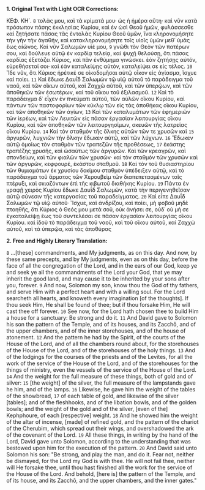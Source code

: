 **1. Original Text with Light OCR Corrections:**

ΚΕΦ. ΚΗ´.
`8` τολὰς μου, καὶ τὰ κρίματά μου· ὡς ἡ ἡμέρα αὕτη· καὶ νῦν κατὰ πρόσωπον πάσης ἐκκλησίας Κυρίου, καὶ ἐν ὠσὶ Θεοῦ ἡμῶν, φυλάσσεσθε καὶ ζητήσατε πάσας τὰς ἐντολὰς Κυρίου Θεοῦ ὑμῶν, ἵνα κληρονομήσητε τὴν γῆν τὴν ἀγαθήν, καὶ κατακληρονομήσητε τοῖς υἱοῖς ὑμῶν μεθ᾽ ὑμᾶς ἕως αἰῶνος. Καὶ νῦν Σαλωμὼν υἱέ μου,
`9` γνῶθι τὸν Θεὸν τῶν πατέρων σου, καὶ δούλευε αὐτῷ ἐν καρδίᾳ τελείᾳ, καὶ ψυχῇ θελούσῃ, ὅτι πάσας καρδίας ἐξετάζει Κύριος, καὶ πᾶν ἐνθύμημα γινώσκει. ἐὰν ζητήσῃς αὐτόν, εὑρεθήσεταί σοι· καὶ ἐὰν καταλείψῃς αὐτόν, καταλείψει σε εἰς τέλος.
`10` Ἴδε νῦν, ὅτι Κύριος ἡρέτικέ σε οἰκοδομῆσαι αὐτῷ οἶκον εἰς ἁγίασμα, ἴσχυε καὶ ποίει.
`11` Καὶ ἔδωκε Δαυΐδ Σαλωμὼν τῷ υἱῷ αὐτοῦ τὸ παράδειγμα τοῦ ναοῦ, καὶ τῶν οἴκων αὐτοῦ, καὶ Ζαχχὼ αὐτοῦ, καὶ τῶν ὑπερῴων, καὶ τῶν ἀποθηκῶν τῶν ἐσωτέρων, καὶ τοῦ οἴκου τοῦ ἐξιλασμοῦ.
`12` Καὶ τὸ παράδειγμα δ᾽ εἶχεν ἐν πνεύματι αὐτοῦ, τῶν αὐλῶν οἴκου Κυρίου, καὶ πάντων τῶν παστοφορίων τῶν κύκλῳ τῶν εἰς τὰς ἀποθήκας οἴκου Κυρίου, καὶ τῶν ἀποθηκῶν τῶν ἀγίων,
`13` Καὶ τῶν καταλυμάτων τῶν ἐφημεριῶν τῶν ἱερέων, καὶ τῶν Λευιτῶν εἰς πᾶσαν ἐργασίαν λειτουργίας οἴκου Κυρίου, καὶ τῶν ἀποθηκῶν τῶν λειτουργησίμων, σκευῶν τῆς λατρείας οἴκου Κυρίου.
`14` Καὶ τὸν σταθμὸν τῆς ὅλκης αὐτῶν τῶν τε χρυσῶν καὶ
`15` ἀργυρῶν, λυχνιῶν τὴν ὅλκην ἔδωκεν αὐτῷ, καὶ τῶν λύχνων.
`16` Ἔδωκεν αὐτῷ ὁμοίως τὸν σταθμὸν τῶν τραπεζῶν τῆς προθέσεως,
`17` ἑκάστης τραπέζης χρυσῆς, καὶ ὡσαύτως τῶν ἀργυρῶν. Καὶ τῶν κρεαγρῶν, καὶ σπονδείων, καὶ τῶν φιαλῶν τῶν χρυσῶν· καὶ τὸν σταθμὸν τῶν χρυσῶν καὶ τῶν ἀργυρῶν, κεφφουρέ, ἑκάστου σταθμοῦ.
`18` Καὶ τὸν τοῦ θυσιαστηρίου τῶν θυμιαμάτων ἐκ χρυσίου δοκίμου σταθμὸν ὑπέδειξεν αὐτῷ, καὶ τὸ παράδειγμα τοῦ ἅρματος τῶν Χερουβεὶμ τῶν διαπεπετασμένων ταῖς πτέρυξι, καὶ σκιαζόντων ἐπὶ τῆς κιβωτοῦ διαθήκης Κυρίου.
`19` Πάντα ἐν γραφῇ χειρὸς Κυρίου ἔδωκε Δαυΐδ Σαλωμών, κατὰ τὴν περιγενηθεῖσαν αὐτῷ σύνεσιν τῆς κατεργασίας τοῦ παραδείγματος.
`20` Καὶ εἶπε Δαυΐδ Σαλωμὼν τῷ υἱῷ αὐτοῦ· Ἴσχυε, καὶ ἀνδρίζου, καὶ ποίει, μὴ φοβοῦ μηδὲ πτοηθῆς, ὅτι Κύριος ὁ Θεός μου μετὰ σοῦ, οὐκ ἀνήσει σε, οὐδ᾽ οὐ μή σε ἐγκαταλείψῃ ἕως τοῦ συντελέσαι σε πᾶσαν ἐργασίαν λειτουργίας οἴκου Κυρίου. καὶ ἰδοὺ τὸ παράδειγμα τοῦ ναοῦ, καὶ τοῦ οἴκου αὐτοῦ, καὶ Ζαχχὼ αὐτοῦ, καὶ τὰ ὑπερῷα, καὶ τὰς ἀποθύρας

**2. Free and Highly Literary Translation:**

`8` ...[these] commandments, and My judgments, as on this day.
    And now, by these same precepts,
    and by My judgments, even as on this day,
    before the face of all the congregation of the Lord,
    and in the ears of our God,
    keep ye and seek ye all the commandments of the Lord your God,
    that ye may inherit the good land,
    and may cause it to be inherited by your sons after you, forever.
`9` And now, Solomon my son,
    know thou the God of thy fathers,
    and serve Him with a perfect heart and with a willing soul.
    For the Lord searcheth all hearts,
    and knoweth every imagination [of the thoughts].
    If thou seek Him, He shall be found of thee;
    but if thou forsake Him, He will cast thee off forever.
`10` See now, for the Lord hath chosen thee
    to build Him a house for a sanctuary:
    Be strong and do it.
`11` And David gave to Solomon his son the pattern of the Temple,
    and of its houses, and its Zacchō,
    and of the upper chambers,
    and of the inner storehouses,
    and of the house of atonement.
`12` And the pattern he had by the Spirit,
    of the courts of the House of the Lord,
    and of all the chambers round about,
    for the storehouses of the House of the Lord,
    and of the storehouses of the holy things.
`13` And of the lodgings for the courses of the priests and of the Levites,
    for all the work of the service of the House of the Lord,
    and of the storehouses for the things of ministry,
    even the vessels of the service of the House of the Lord.
`14` And the weight for the full measure of these things,
    both of gold and of silver:
`15` [the weight] of the silver,
    the full measure of the lampstands gave he him,
    and of the lamps.
`16` Likewise, he gave him the weight of the tables of the showbread,
`17` of each table of gold, and likewise of the silver [tables];
    and of the fleshhooks, and of the libation bowls,
    and of the golden bowls;
    and the weight of the gold and of the silver,
    [even of the] Kephphoure, of each [respective] weight.
`18` And he showed him the weight of the altar of incense,
    [made] of refined gold,
    and the pattern of the chariot of the Cherubim,
    which spread out their wings,
    and overshadowed the ark of the covenant of the Lord.
`19` All these things, in writing by the hand of the Lord,
    David gave unto Solomon,
    according to the understanding that was bestowed upon him
    for the execution of the pattern.
`20` And David said unto Solomon his son:
    "Be strong, and play the man, and do it.
    Fear not, neither be dismayed,
    for the Lord my God is with thee.
    He will not fail thee, neither will He forsake thee,
    until thou hast finished all the work
    for the service of the House of the Lord.
    And behold, [here is] the pattern of the Temple,
    and of its house, and its Zacchō,
    and the upper chambers, and the inner gates."